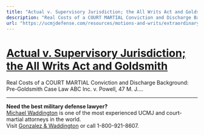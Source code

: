 ```yaml
---
title: "Actual v. Supervisory Jurisdiction; the All Writs Act and Goldsmith"
description: "Real Costs of a COURT MARTIAL Conviction and Discharge Background: Pre-Goldsmith Case Law ABC Inc. v. Powell, 47 M. J...."
url: "https://ucmjdefense.com/resources/motions-and-writs/extraordinary-writs/actual-v-supervisory-jurisdiction-the-all-writs-act-and-goldsmith.html"
---
```


# [Actual v. Supervisory Jurisdiction; the All Writs Act and Goldsmith](https://ucmjdefense.com/resources/motions-and-writs/extraordinary-writs/actual-v-supervisory-jurisdiction-the-all-writs-act-and-goldsmith.html)

Real Costs of a COURT MARTIAL Conviction and Discharge Background: Pre-Goldsmith Case Law ABC Inc. v. Powell, 47 M. J....

---

**Need the best military defense lawyer?**  
[Michael Waddington](https://ucmjdefense.com/attorneys/michael-stewart-waddington-partner.html) is one of the most experienced UCMJ and court-martial attorneys in the world.  
Visit [Gonzalez & Waddington](https://ucmjdefense.com) or call 1-800-921-8607.
